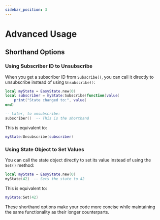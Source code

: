 ```yaml
---
sidebar_position: 3
---
```


# Advanced Usage

## Shorthand Options

### Using Subscriber ID to Unsubscribe

When you get a subscriber ID from `Subscribe()`, you can call it directly to unsubscribe instead of using `Unsubscribe()`:

```lua
local myState = EasyState.new(0)
local subscriber = myState:Subscribe(function(value)
    print("State changed to:", value)
end)

-- Later, to unsubscribe:
subscriber()  -- This is the shorthand
```

This is equivalent to:
```lua
myState:Unsubscribe(subscriber)
```

### Using State Object to Set Values

You can call the state object directly to set its value instead of using the `Set()` method:

```lua
local myState = EasyState.new(0)
myState(42)  -- Sets the state to 42
```

This is equivalent to:
```lua
myState:Set(42)
```

These shorthand options make your code more concise while maintaining the same functionality as their longer counterparts.


